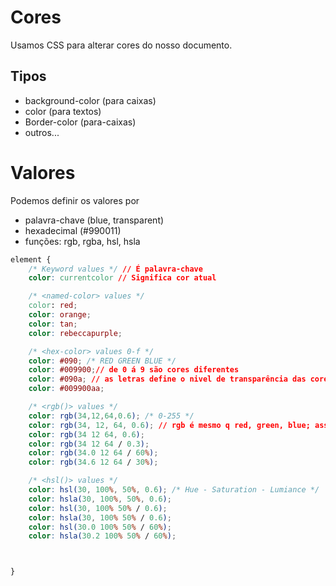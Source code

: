 # Cores

Usamos CSS para alterar cores do nosso documento.

## Tipos

* background-color (para caixas)
* color (para textos)
* Border-color (para-caixas)
* outros...

# Valores

Podemos definir os valores por

* palavra-chave (blue, transparent)
* hexadecimal (#990011)
* funções: rgb, rgba, hsl, hsla

```css
element {
    /* Keyword values */ // É palavra-chave
    color: currentcolor // Significa cor atual

    /* <named-color> values */
    color: red;
    color: orange;
    color: tan;
    color: rebeccapurple;

    /* <hex-color> values 0-f */
    color: #090; /* RED GREEN BLUE */
    color: #009900;// de 0 á 9 são cores diferentes
    color: #090a; // as letras define o nivel de transparência das cores 
    color: #009900aa;

    /* <rgb()> values */
    color: rgb(34,12,64,0.6); /* 0-255 */
    color: rgb(34, 12, 64, 0.6); // rgb é mesmo q red, green, blue; assim fica rgb.
    color: rgb(34 12 64, 0.6);
    color: rgb(34 12 64 / 0.3);
    color: rgb(34.0 12 64 / 60%);
    color: rgb(34.6 12 64 / 30%);

    /* <hsl()> values */
    color: hsl(30, 100%, 50%, 0.6); /* Hue - Saturation - Lumiance */
    color: hsla(30, 100%, 50%, 0.6);
    color: hsl(30, 100% 50% / 0.6);
    color: hsla(30, 100% 50% / 0.6);
    color: hsl(30.0 100% 50% / 60%);
    color: hsla(30.2 100% 50% / 60%);



}